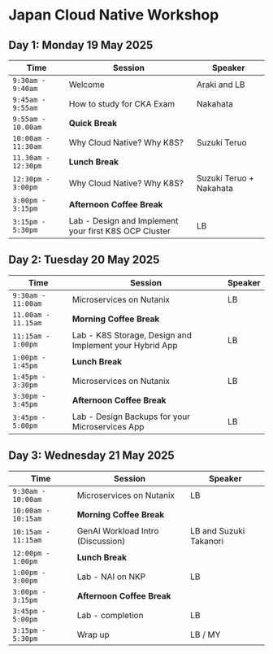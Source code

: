 # Japan Cloud Native Workshop

## Day 1: Monday 19 May 2025

|  Time | Session | Speaker |
|-------------------------|--------|----------------|
|`9:30am - 9:40am` | Welcome | Araki and LB |
|`9:45am - 9:55am` | How to study for CKA Exam | Nakahata |
|`9:55am - 10.00am` | **Quick Break** |
|`10:00am - 11:30am` | Why Cloud Native? Why K8S? | Suzuki Teruo |
|`11.30am - 12:30pm` | **Lunch Break** |
|`12:30pm - 3:00pm` | Why Cloud Native? Why K8S? | Suzuki Teruo + Nakahata |
|`3:00pm - 3:15pm`| **Afternoon Coffee Break** |
|`3:15pm - 5:30pm`| Lab - Design and Implement your first K8S OCP Cluster | LB |


## Day 2: Tuesday 20 May 2025

| Time | Session | Speaker |
|-------------------------|----------|----------------|
|`9:30am - 11:00am`| Microservices on Nutanix  | LB |
|`11.00am - 11.15am` | **Morning Coffee Break** |
|`11:15am - 1:00pm` | Lab - K8S Storage, Design and Implement your Hybrid App | LB |
|`1:00pm - 1:45pm` | **Lunch Break** |
|`1:45pm - 3:30pm`| Microservices on Nutanix  | LB |
|`3:30pm - 3:45pm` | **Afternoon Coffee Break** |
|`3:45pm - 5:00pm`| Lab - Design Backups for your Microservices App | LB |
                        
## Day 3: Wednesday 21 May 2025


| Time | Session | Speaker |
|-------------------------|----------|----------------|
|`9:30am - 10:00am`| Microservices on Nutanix  | LB |
|`10:00am - 10:15am`| **Morning Coffee Break** |
|`10:15am - 11:15am`| GenAI Workload Intro (Discussion) | LB and Suzuki Takanori |
|`12:00pm - 1:00pm` | **Lunch Break** |
|`1:00pm - 3:00pm`| Lab - NAI on NKP | LB |
|`3:00pm - 3:15pm` | **Afternoon Coffee Break** |
|`3:45pm - 5:00pm`| Lab - completion | LB |
|`3:15pm - 5:30pm`| Wrap up | LB / MY |